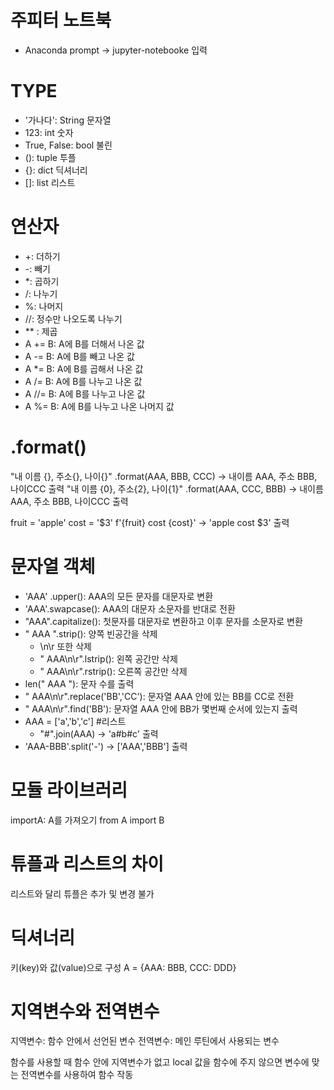 # 주피터 노트북
- Anaconda prompt -> jupyter-notebooke 입력

# TYPE
- '가나다': String 문자열
- 123: int 숫자
- True, False: bool 불린
- (): tuple 투플
- {}: dict 딕셔너리
- []: list 리스트

# 연산자
- +: 더하기
- -: 빼기
- *: 곱하기
- /: 나누기
- %: 나머지
- //: 정수만 나오도록 나누기
- ** : 제곱
- A += B: A에 B를 더해서 나온 값
- A -= B: A에 B를 빼고 나온 값
- A *= B: A에 B를 곱해서 나온 값
- A /= B: A에 B를 나누고 나온 값
- A //= B: A에 B를 나누고 나온 값
- A %= B: A에 B를 나누고 나온 나머지 값

# .format()
"내 이름 {}, 주소{}, 나이{}" .format(AAA, BBB, CCC)
-> 내이름 AAA, 주소 BBB, 나이CCC 출력
"내 이름 {0}, 주소{2}, 나이{1}" .format(AAA, CCC, BBB)
-> 내이름 AAA, 주소 BBB, 나이CCC 출력

fruit = 'apple'
cost = '$3'
f'{fruit} cost {cost}'
-> 'apple cost $3' 출력

# 문자열 객체
- 'AAA' .upper(): AAA의 모든 문자를 대문자로 변환
- 'AAA'.swapcase(): AAA의 대문자 소문자를 반대로 전환
- "AAA".capitalize(): 첫문자를 대문자로 변환하고 이후 문자를 소문자로 변환
- " AAA ".strip(): 양쪽 빈공간을 삭제
    - \n\r 또한 삭제
    - " AAA\n\r".lstrip(): 왼쪽 공간만 삭제
    - " AAA\n\r".rstrip(): 오른쪽 공간만 삭제
- len(" AAA "): 문자 수를 출력
- " AAA\n\r".replace('BB','CC'): 문자열 AAA 안에 있는 BB를 CC로 전환
- " AAA\n\r".find('BB'): 문자열 AAA 안에 BB가 몇번째 순서에 있는지 출력
- AAA = ['a','b','c']  #리스트
    - "#".join(AAA) -> 'a#b#c' 출력
- 'AAA-BBB'.split('-') -> ['AAA','BBB'] 출력

# 모듈 라이브러리
importA: A를 가져오기
from A import B

# 튜플과 리스트의 차이
리스트와 달리 튜플은 추가 및 변경 불가

# 딕셔너리
키(key)와 값(value)으로 구성
A = {AAA: BBB, CCC: DDD}

# 지역변수와 전역변수
지역변수: 함수 안에서 선언된 변수
전역변수: 메인 루틴에서 사용되는 변수

함수를 사용할 때 함수 안에 지역변수가 없고 local 값을 함수에 주지 않으면 변수에 맞는 전역변수를 사용하여 함수 작동